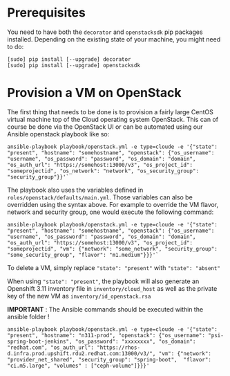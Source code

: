 # Prerequisites

You need to have both the `decorator` and `openstacksdk` pip packages installed.
Depending on the existing state of your machine, you might need to do:

```
[sudo] pip install [--upgrade] decorator
[sudo] pip install [--upgrade] openstacksdk
```

# Provision a VM on OpenStack

The first thing that needs to be done is to provision a fairly large CentOS virtual machine top of the Cloud operating system OpenStack.
This can of course be done via the OpenStack UI or can be automated using our Ansible openstack playbook like so:

```
ansible-playbook playbook/openstack.yml -e type=cloude -e '{"state": "present", "hostname": "somehostname", "openstack": {"os_username": "username", "os_password": "password", "os_domain": "domain", "os_auth_url": "https://somehost:13000/v3", "os_project_id": "someprojectid", "os_network": "network", "os_security_group": "security_group"}}'`
```

The playbook also uses the variables defined in `roles/openstack/defaults/main.yml`. Those variables can also be overridden using the syntax above.
For example to override the VM flavor, network and security group, one would execute the following command:

```
ansible-playbook playbook/openstack.yml -e type=cloude -e '{"state": "present", "hostname": "somehostname", "openstack": {"os_username": "username", "os_password": "password", "os_domain": "domain", "os_auth_url": "https://somehost:13000/v3", "os_project_id": "someprojectid", "vm": {"network": "some_network", "security_group": "some_security_group", "flavor": "m1.medium"}}}'`
```

To delete a VM, simply replace `"state": "present"` with `"state": "absent"`

When using `"state": "present"`, the playbook will also generate an Openshift 3.11 inventory file in `inventory/cloud_host` 
as well as the private key of the new VM as `inventory/id_openstack.rsa` 

**IMPORTANT** : The Ansible commands should be executed within the ansible folder !

```
ansible-playbook playbook/openstack.yml -e type=cloude -e '{"state": "present", "hostname": "n311-prod", "openstack": {"os_username": "psi-spring-boot-jenkins", "os_password": "xxxxxxxx", "os_domain":  "redhat.com", "os_auth_url": "https://rhos-d.infra.prod.upshift.rdu2.redhat.com:13000/v3/", "vm": {"network": "provider_net_shared", "security_group": "spring-boot",  "flavor": "ci.m5.large", "volumes" : ["ceph-volume"]}}}'
```
